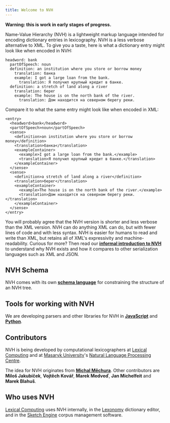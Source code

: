 ```yaml
---
title: Welcome to NVH
---
```


**Warning: this is work in early stages of progress.**

Name-Value Hierarchy (NVH) is a lightweight markup language intended for encoding dictionary entries in lexicography. NVH is a less verbose alternative to XML. To give you a taste, here is what a dictionary entry might look like when encoded in NVH:

```
headword: bank
  partOfSpeech: noun
  definition: an institution where you store or borrow money
    translation: банка
    example: I got a large loan from the bank.
      translation: Я получил крупный кредит в банке.
  definition: a stretch of land along a river
    translation: берег
    example: The house is on the north bank of the river.
      translation: Дом находится на северном берегу реки.
```

Compare it to what the same entry might look like when encoded in XML:

```
<entry>
  <headword>bank</headword>
  <partOfSpeech>noun</partOfSpeech>
  <sense>
    <definition>an institution where you store or borrow money</definition>
    <translation>банка</translation>
    <exampleContainer>
      <example>I got a large loan from the bank.</example>
      <translation>Я получил крупный кредит в банке.</translation>
    </exampleContainer>
  </sense>
  <sense>
    <definition>a stretch of land along a river</definition>
    <translation>берег</translation>
    <exampleContainer>
      <example>The house is on the north bank of the river.</example>
      <translation>Дом находится на северном берегу реки.</translation>
    </exampleContainer>
  </sense>
</entry>
```

You will probably agree that the NVH version is shorter and less verbose than the XML version. NVH can do anything XML can do, but with fewer lines of code and with less syntax. NVH is easier for humans to read and write than XML, but retains all of XML's expressivity and machine-readability. Curious for more? Then read our **[informal introduction to NVH](intro-to-nvh.md)** to understand why NVH exists and how it compares to other serialization languages such as XML and JSON.

## NVH Schema

NVH comes with its own **[schema language](schema.md)** for constraining the structure of an NVH tree.

## Tools for working with NVH

We are developing parsers and other libraries for NVH
in **[JavaScript](https://github.com/michmech/nvh/tree/master/js)**
and **[Python](https://github.com/michmech/nvh/tree/master/python/python.md)**.

## Contributors

NVH is being developed by computational lexicographers
at [Lexical Computing](https://www.lexicalcomputing.com)
and at [Masaryk University](https://www.muni.cz/)'s
[Natural Language Processing Centre](https://nlp.fi.muni.cz/).

The idea for NVH originates from **[Michal Měchura](http://www.lexiconista.com/)**.
Other contributors are **Miloš Jakubíček**, **Vojtěch Kovář**, **Marek Medveď**, **Jan Michelfeit** and **Marek Blahuš**.

## Who uses NVH

[Lexical Computing](https://www.lexicalcomputing.com) uses NVH internally, in the [Lexonomy](https://www.lexonomy.eu) dictionary editor, and in the [Sketch Engine](https://www.sketchengine.eu) corpus management software.
